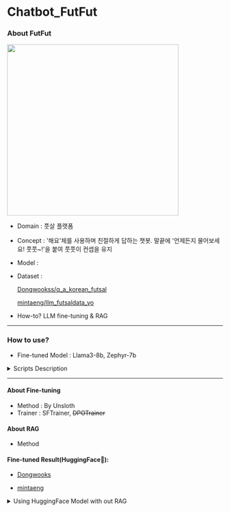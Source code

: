 # Chatbot_FutFut

### About FutFut
<img src="https://github.com/ddsntc1/Chatbot_FutFut/assets/38596856/cb1cd8b7-c556-46a8-ab8d-e093af713433.jpg" width="400" height="400">

- Domain : 풋살 플랫폼 
- Concept : '해요'체를 사용하며 친절하게 답하는 챗봇. 말끝에 '언제든지 물어보세요! 풋풋~!'을 붙여 풋풋이 컨셉을 유지 
- Model : 
- Dataset :
  
  [Dongwookss/q_a_korean_futsal](https://huggingface.co/datasets/Dongwookss/q_a_korean_futsal)
  
  [mintaeng/llm_futsaldata_yo](https://huggingface.co/datasets/mintaeng/llm_futsaldata_yo)
- How-to? LLM fine-tuning & RAG 
---
### How to use? 
- Fine-tuned Model : Llama3-8b, Zephyr-7b

<details>
  <summary>Scripts Description</summary>

   load_model_type_a.py : transformers의 AutoModelForCausalLM을 이용하여 모델을 불러옵니다
    
   load_model_type_b.py : Unsloth 패키지의 FastLanguageModel을 이용하여 모델을 불러옵니다. 답변 생성속도가 빠르지만 튜닝을 위한 패키지이기 때문에 Huggingface에 adapter_config가 존재하면 모델을 불러오지 못합니다.

   main.py : pack에 있는 모듈을 활용하여 Fine-tuned Model을 불러오고 RAG를 적용시켜 FastAPI로 요청과 응답을 받을 수 있습니다.

   ```python
  uvicorn main:app --reload -p <포트번호지정>
  ```
   
</details>

  
---


#### About Fine-tuning

- Method : By Unsloth
- Trainer : SFTrainer, ~~DPOTrainer~~

#### About RAG

- Method

#### Fine-tuned Result(HuggingFace🤗): 


- [Dongwooks](https://huggingface.co/Dongwookss)


- [mintaeng](https://huggingface.co/mintaeng)

<details>
  <summary>Using HuggingFace Model with out RAG </summary>
  
``` python
# Using HuggingFace Model with out RAG 
# !pip install transformers==4.40.0 accelerate

import os
import torch
from transformers import AutoTokenizer, AutoModelForCausalLM
from transformers import TextStreamer
model_id = 'Dongwookss/원하는모델'
tokenizer = AutoTokenizer.from_pretrained(model_id)
model = AutoModelForCausalLM.from_pretrained(
    model_id,
    torch_dtype=torch.bfloat16,
    device_map="auto",
)

PROMPT = '''
Below is an instruction that describes a task. Write a response that appropriately completes the request.
'''
instruction = "question"
messages = [
    {"role": "system", "content": f"{PROMPT}"},
    {"role": "user", "content": f"{instruction}"}
    ]

input_ids = tokenizer.apply_chat_template(
    messages,
    add_generation_prompt=True,
    return_tensors="pt"
).to(model.device)

terminators = [
    tokenizer.eos_token_id,
    tokenizer.convert_tokens_to_ids("<|eot_id|>")
]

text_streamer = TextStreamer(tokenizer)
output = model.generate(
    input_ids,
    max_new_tokens=4096,
    eos_token_id=terminators,
    do_sample=True,
    streamer = text_streamer,
    temperature=0.6,
    top_p=0.9,
    repetition_penalty = 1.1
)

```
</details>
